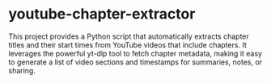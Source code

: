 # youtube-chapter-extractor
This project provides a Python script that automatically extracts chapter titles and their start times from YouTube videos that include chapters. It leverages the powerful yt-dlp tool to fetch chapter metadata, making it easy to generate a list of video sections and timestamps for summaries, notes, or sharing.
